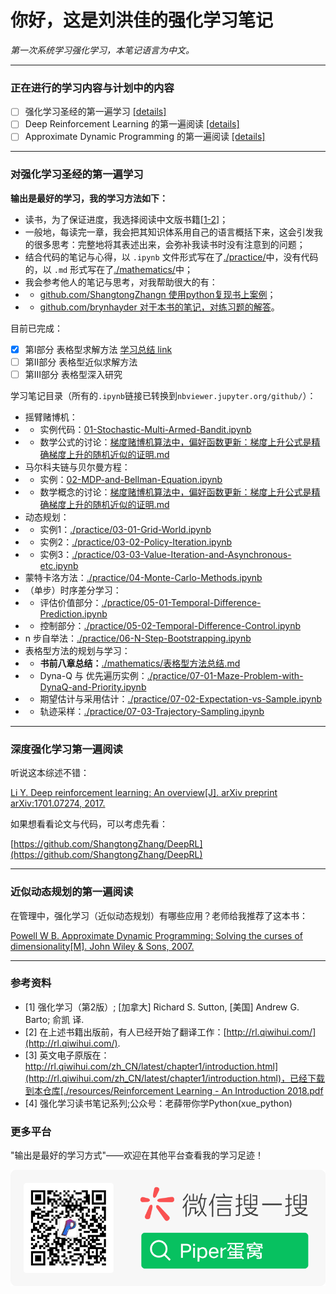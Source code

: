 # 你好，这是刘洪佳的强化学习笔记

*第一次系统学习强化学习，本笔记语言为中文。*

****

### 正在进行的学习内容与计划中的内容

- [ ] 强化学习圣经的第一遍学习 [[details]](#对强化学习圣经的第一遍学习)
- [ ] Deep Reinforcement Learning 的第一遍阅读 [[details]](#深度强化学习第一遍阅读)
- [ ] Approximate Dynamic Programming 的第一遍阅读 [[details]](#近似动态规划的第一遍阅读)

****

### 对强化学习圣经的第一遍学习

**输出是最好的学习，我的学习方法如下：**
- 读书，为了保证进度，我选择阅读中文版书籍[[1-2]](#参考资料)；
- 一般地，每读完一章，我会把其知识体系用自己的语言概括下来，这会引发我的很多思考：完整地将其表述出来，会弥补我读书时没有注意到的问题；
- 结合代码的笔记与心得，以 `.ipynb` 文件形式写在了[./practice/](./practice/)中，没有代码的，以 `.md` 形式写在了[./mathematics/](./mathematics/)中；
- 我会参考他人的笔记与思考，对我帮助很大的有：
- - [github.com/ShangtongZhangn 使用python复现书上案例](https://github.com/ShangtongZhang/reinforcement-learning-an-introduction)；
- - [github.com/brynhayder 对于本书的笔记，对练习题的解答](https://github.com/brynhayder/reinforcement_learning_an_introduction)。

目前已完成：

- [x] 第I部分 表格型求解方法 [学习总结 link](./mathematics/表格型方法总结.md)
- [ ] 第II部分 表格型近似求解方法
- [ ] 第III部分 表格型深入研究

学习笔记目录（所有的`.ipynb`链接已转换到`nbviewer.jupyter.org/github/`）：
- 摇臂赌博机：
- - 实例代码：[01-Stochastic-Multi-Armed-Bandit.ipynb](https://nbviewer.jupyter.org/github/PiperLiu/Reinforcement-Learning-practice-zh/blob/master/practice/01-Stochastic-Multi-Armed-Bandit.ipynb)
- - 数学公式的讨论：[梯度赌博机算法中，偏好函数更新：梯度上升公式是精确梯度上升的随机近似的证明.md](https://nbviewer.jupyter.org/github/PiperLiu/Reinforcement-Learning-practice-zh/blob/master/mathematics/梯度赌博机算法中，偏好函数更新：梯度上升公式是精确梯度上升的随机近似的证明.md)
- 马尔科夫链与贝尔曼方程：
- - 实例：[02-MDP-and-Bellman-Equation.ipynb](https://nbviewer.jupyter.org/github/PiperLiu/Reinforcement-Learning-practice-zh/blob/master/practice/02-MDP-and-Bellman-Equation.ipynb)
- - 数学概念的讨论：[梯度赌博机算法中，偏好函数更新：梯度上升公式是精确梯度上升的随机近似的证明.md](https://nbviewer.jupyter.org/github/PiperLiu/Reinforcement-Learning-practice-zh/blob/master/mathematics/梯度赌博机算法中，偏好函数更新：梯度上升公式是精确梯度上升的随机近似的证明.md)
- 动态规划：
- - 实例1：[./practice/03-01-Grid-World.ipynb](https://nbviewer.jupyter.org/github/PiperLiu/Reinforcement-Learning-practice-zh/blob/master/practice/03-01-Grid-World.ipynb)
- - 实例2：[./practice/03-02-Policy-Iteration.ipynb](https://nbviewer.jupyter.org/github/PiperLiu/Reinforcement-Learning-practice-zh/blob/master/practice/03-02-Policy-Iteration.ipynb)
- - 实例3：[./practice/03-03-Value-Iteration-and-Asynchronous-etc.ipynb](https://nbviewer.jupyter.org/github/PiperLiu/Reinforcement-Learning-practice-zh/blob/master/practice/03-03-Value-Iteration-and-Asynchronous-etc.ipynb)
- 蒙特卡洛方法：[./practice/04-Monte-Carlo-Methods.ipynb](https://nbviewer.jupyter.org/github/PiperLiu/Reinforcement-Learning-practice-zh/blob/master/practice/04-Monte-Carlo-Methods.ipynb)
- （单步）时序差分学习：
- - 评估价值部分：[./practice/05-01-Temporal-Difference-Prediction.ipynb](https://nbviewer.jupyter.org/github/PiperLiu/Reinforcement-Learning-practice-zh/blob/master/practice/05-01-Temporal-Difference-Prediction.ipynb)
- - 控制部分：[./practice/05-02-Temporal-Difference-Control.ipynb](https://nbviewer.jupyter.org/github/PiperLiu/Reinforcement-Learning-practice-zh/blob/master/practice/05-02-Temporal-Difference-Control.ipynb)
- n 步自举法：[./practice/06-N-Step-Bootstrapping.ipynb](https://nbviewer.jupyter.org/github/PiperLiu/Reinforcement-Learning-practice-zh/blob/master/practice/06-N-Step-Bootstrapping.ipynb)
- 表格型方法的规划与学习：
- - **书前八章总结：**[./mathematics/表格型方法总结.md](https://nbviewer.jupyter.org/github/PiperLiu/Reinforcement-Learning-practice-zh/blob/master/mathematics/表格型方法总结.md)
- - Dyna-Q 与 优先遍历实例：[./practice/07-01-Maze-Problem-with-DynaQ-and-Priority.ipynb](https://nbviewer.jupyter.org/github/PiperLiu/Reinforcement-Learning-practice-zh/blob/master/practice/07-01-Maze-Problem-with-DynaQ-and-Priority.ipynb)
- - 期望估计与采用估计：[./practice/07-02-Expectation-vs-Sample.ipynb](https://nbviewer.jupyter.org/github/PiperLiu/Reinforcement-Learning-practice-zh/blob/master/practice/07-02-Expectation-vs-Sample.ipynb)
- - 轨迹采样：[./practice/07-03-Trajectory-Sampling.ipynb](https://nbviewer.jupyter.org/github/PiperLiu/Reinforcement-Learning-practice-zh/blob/master/practice/07-03-Trajectory-Sampling.ipynb)

**** 

### 深度强化学习第一遍阅读

听说这本综述不错：

[Li Y. Deep reinforcement learning: An overview[J]. arXiv preprint arXiv:1701.07274, 2017.](./resources/)

如果想看看论文与代码，可以考虑先看：

[https://github.com/ShangtongZhang/DeepRL](https://github.com/ShangtongZhang/DeepRL)

****

### 近似动态规划的第一遍阅读

在管理中，强化学习（近似动态规划）有哪些应用？老师给我推荐了这本书：

[Powell W B. Approximate Dynamic Programming: Solving the curses of dimensionality[M]. John Wiley & Sons, 2007.](./resources/)

****

### 参考资料

- [1] 强化学习（第2版）; [加拿大] Richard S. Sutton, [美国] Andrew G. Barto; 俞凯 译.
- [2] 在上述书籍出版前，有人已经开始了翻译工作：[http://rl.qiwihui.com/](http://rl.qiwihui.com/).
- [3] 英文电子原版在：[http://rl.qiwihui.com/zh_CN/latest/chapter1/introduction.html](http://rl.qiwihui.com/zh_CN/latest/chapter1/introduction.html)，已经下载到本仓库[./resources/Reinforcement Learning - An Introduction 2018.pdf](./resources/)
- [4] 强化学习读书笔记系列;公众号：老薛带你学Python(xue_python)

### 更多平台

"输出是最好的学习方式"——欢迎在其他平台查看我的学习足迹！

<a id="WeiXin"></a>
![](./doc/image/扫码_搜索联合传播样式-微信标准绿版.png)
